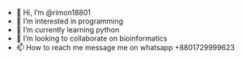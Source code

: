 - 👋 Hi, I’m @rimon18801
- 👀 I’m interested in programming
- 🌱 I’m currently learning python 
- 💞️ I’m looking to collaborate on bioinformatics 
- 📫 How to reach me message me on whatsapp +8801729999623

<!---
rimon18801/rimon18801 is a ✨ special ✨ repository because its `README.md` (this file) appears on your GitHub profile.
You can click the Preview link to take a look at your changes.
--->
